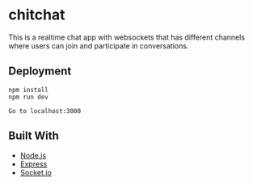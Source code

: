 # chitchat
This is a realtime chat app with websockets that has different channels where users can join and participate in conversations. 

## Deployment
```
npm install
npm run dev

Go to localhost:3000
```

## Built With
* [Node.js](https://nodejs.org/en/)
* [Express](https://expressjs.com/)
* [Socket.io](https://socket.io/)
